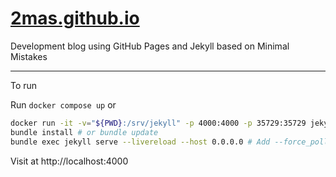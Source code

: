 # [2mas.github.io](https://2mas.github.io)
Development blog using GitHub Pages and Jekyll based on Minimal Mistakes

---
To run

Run `docker compose up` or

```bash
docker run -it -v="${PWD}:/srv/jekyll" -p 4000:4000 -p 35729:35729 jekyll/jekyll bash
bundle install # or bundle update
bundle exec jekyll serve --livereload --host 0.0.0.0 # Add --force_polling if necessary
```

Visit at http://localhost:4000
